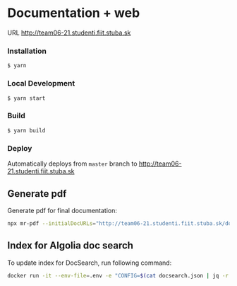 # Documentation + web

URL http://team06-21.studenti.fiit.stuba.sk

### Installation

```
$ yarn
```

### Local Development

```
$ yarn start
```

### Build

```
$ yarn build
```

### Deploy

Automatically deploys from `master` branch to http://team06-21.studenti.fiit.stuba.sk

## Generate pdf

Generate pdf for final documentation:

```bash
npx mr-pdf --initialDocURLs="http://team06-21.studenti.fiit.stuba.sk/docs/" --contentSelector="article" --paginationSelector=".pagination-nav__item--next > a" --excludeSelectors=".margin-vert--xl a,.theme-doc-toc-mobile" --coverTitle="Tímový projekt - SmartBrew"
```

## Index for Algolia doc search

To update index for DocSearch, run following command:

```bash
docker run -it --env-file=.env -e "CONFIG=$(cat docsearch.json | jq -r tostring)" algolia/docsearch-scraper
```
